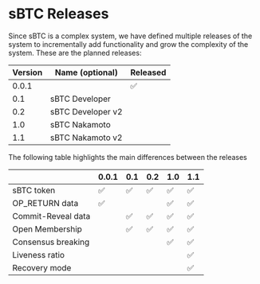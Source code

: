 # sBTC Releases
Since sBTC is a complex system, we have defined multiple releases of the system to incrementally add functionality and grow the complexity of the system.
These are the planned releases:

| Version | Name (optional)  | Released |
|---------|------------------|----------|
| 0.0.1   |                  | ✅       |
| 0.1     | sBTC Developer   |          |
| 0.2     | sBTC Developer v2|          |
| 1.0     | sBTC Nakamoto    |          |
| 1.1     | sBTC Nakamoto v2 |          |


The following table highlights the main differences between the releases

|                    | 0.0.1 | 0.1  | 0.2   | 1.0   | 1.1 |
|--------------------|-------|------|-------|-------|-----|
| sBTC token         | ✅    | ✅   | ✅    | ✅    | ✅  |
| OP_RETURN data     | ✅    |      |       | ✅    | ✅  |
| Commit-Reveal data |       | ✅   | ✅    | ✅    | ✅  |
| Open Membership    |       | ✅   | ✅    | ✅    | ✅  |
| Consensus breaking |       |      |       | ✅    | ✅  |
| Liveness ratio     |       |      |       |       | ✅  |
| Recovery mode      |       |      |       |       | ✅  |

